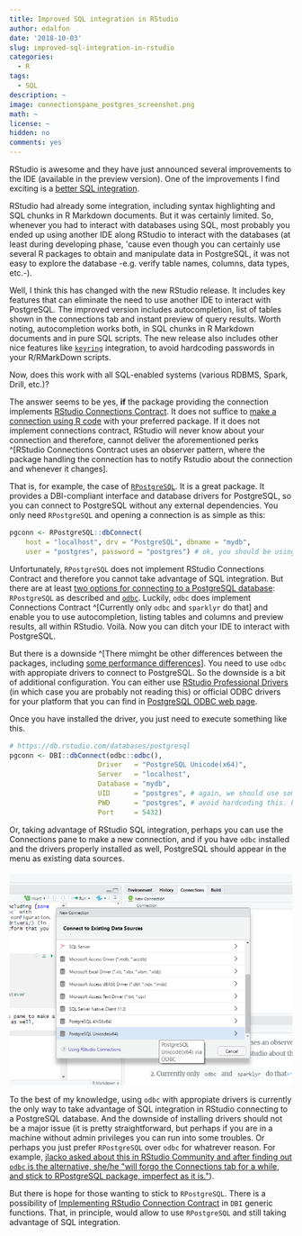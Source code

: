```yaml
---
title: Improved SQL integration in RStudio
author: edalfon
date: '2018-10-03'
slug: improved-sql-integration-in-rstudio
categories:
  - R
tags:
  - SQL
description: ~
image: connectionspane_postgres_screenshot.png
math: ~
license: ~
hidden: no
comments: yes
---
```


RStudio is awesome and they have just announced several improvements to the IDE (available in the preview version). One of the improvements I find exciting is a [better SQL integration](https://blog.rstudio.com/2018/10/02/rstudio-1-2-preview-sql/). 

RStudio had already some integration, including syntax highlighting and SQL chunks in R Markdown documents. But it was certainly limited. So, whenever you had to interact with databases using SQL, most probably you ended up using another IDE along RStudio to interact with the databases (at least during developing phase, 'cause even though you can certainly use several R packages to obtain and manipulate data in PostgreSQL, it was not easy to explore the database -e.g. verify table names, columns, data types, etc.-).

Well, I think this has changed with the new RStudio release. It includes key features that can eliminate the need to use another IDE to interact with PostgreSQL. The improved version includes autocompletion, list of tables shown in the connections tab and instant preview of query results. Worth noting, autocompletion works both, in SQL chunks in  R Markdown documents and in pure SQL scripts. The new release also includes other nice features like [`keyring`](https://cran.r-project.org/web/packages/keyring/index.html) integration, to avoid hardcoding passwords in your R/RMarkDown scripts.

Now, does this work with all SQL-enabled systems (various RDBMS, Spark, Drill, etc.)?

The answer seems to be yes, **if** the package providing the connection implements [RStudio Connections Contract](https://rstudio.github.io/rstudio-extensions/connections-contract.html). It does not suffice to [make a connection using R code](https://support.rstudio.com/hc/en-us/articles/115011264307) with your preferred package. If it does not implement connections contract, RStudio will never know about your connection and therefore, cannot deliver the aforementioned perks ^[RStudio Connections Contract uses an observer pattern, where the package handling the connection has to notify Rstudio about the connection and whenever it changes].

That is, for example, the case of [`RPostgreSQL`](https://cran.r-project.org/web/packages/RPostgreSQL/index.html). It is a great package. It provides a DBI-compliant interface and database drivers for PostgreSQL, so you can connect to PostgreSQL without any external dependencies. You only need `RPostgreSQL` and opening a connection is as simple as this:


```r
pgconn <- RPostgreSQL::dbConnect(
	host = "localhost", drv = "PostgreSQL", dbname = "mydb",
	user = "postgres", password = "postgres") # ok, you should be using keyring for this
```

Unfortunately, `RPostgreSQL` does not implement RStudio Connections Contract and therefore you cannot take advantage of SQL integration. But there are at least [two options for connecting to a PostgreSQL database](https://db.rstudio.com/databases/postgresql): `RPostgreSQL` as described and [`odbc`](https://cran.r-project.org/web/packages/odbc/index.html). Luckily, `odbc` does implement Connections Contract ^[Currently only `odbc` and `sparklyr` do that] and enable you to use autocompletion, listing tables and columns and preview results, all within RStudio. Voilà. Now you can ditch your IDE to interact with PostgreSQL.

But there is a downside ^[There mimght be other differences between the packages, including [some performance differences](https://rpubs.com/nwstephens/334324)]. You need to use `odbc` with appropiate drivers to connect to PostgreSQL. So the downside is a bit of additional configuration. You can either use [RStudio Professional Drivers](https://www.rstudio.com/products/drivers/) (in which case you are probably not reading this) or official ODBC drivers for your platform that you can find in [PostgreSQL ODBC web page](https://odbc.postgresql.org/). 

Once you have installed the driver, you just need to execute something like this.


```r
# https://db.rstudio.com/databases/postgresql
pgconn <- DBI::dbConnect(odbc::odbc(),
                      Driver   = "PostgreSQL Unicode(x64)",
                      Server   = "localhost",
                      Database = "mydb",
                      UID      = "postgres", # again, we should use something to
                      PWD      = "postgres", # avoid hardcoding this. keyring or whatever
                      Port     = 5432)
```

Or, taking advantage of RStudio SQL integration, perhaps you can use the Connections pane to make a new connection, and if you have `odbc` installed and the drivers properly installed as well, PostgreSQL should appear in the menu as existing data sources.

![such a big screenshot](connectionspane_postgres_screenshot.png)

To the best of my knowledge, using `odbc` with appropiate drivers is currently the only way to take advantage of SQL integration in RStudio connecting to a PostgreSQL database. And the downside of installing drivers should not be a major issue (it is pretty straightforward, but perhaps if you are in a machine without admin privileges you can run into some troubles. Or perhaps you just prefer `RPostgreSQL` over `odbc` for whatrever reason. For example, [jlacko asked about this in RStudio Community and after finding out `odbc` is the alternative, she/he "will forgo the Connections tab for a while, and stick to RPostgreSQL package, imperfect as it is."](https://community.rstudio.com/t/postgresql-in-connection-tab/1817/4)).

But there is hope for those wanting to stick to `RPostgreSQL`. There is a possibility of [Implementing RStudio Connection Contract](https://github.com/r-dbi/DBI/issues/211) in `DBI` generic functions. That, in principle, would allow to use `RPostgreSQL` and still taking advantage of SQL integration.


<!-- #  -->

<!-- # dbdrv <- DBI::dbDriver("PostgreSQL") -->
<!-- # dbconn <- odbc::dbConnect( -->
<!-- # 	dbdrv, -->
<!-- # 	dbname = "morbi", user = "postgres", password = "postgres") -->
<!-- #  -->
<!-- # odbc::dbConnect() -->

